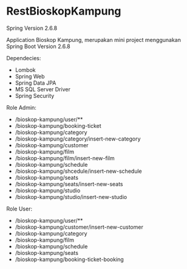 # RestBioskopKampung
Spring Version 2.6.8

Application Bioskop Kampung, merupakan mini project menggunakan Spring Boot Version 2.6.8

Dependecies:
- Lombok
- Spring Web
- Spring Data JPA
- MS SQL Server Driver
- Spring Security

Role Admin:
- /bioskop-kampung/user/** 
- /bioskop-kampung/booking-ticket 
- /bioskop-kampung/category 
- /bioskop-kampung/category/insert-new-category 
- /bioskop-kampung/customer
- /bioskop-kampung/film
- /bioskop-kampung/film/insert-new-film
- /bioskop-kampung/schedule
- /bioskop-kampung/shcedule/insert-new-schedule
- /bioskop-kampung/seats
- /bioskop-kampung/seats/insert-new-seats
- /bioskop-kampung/studio
- /bioskop-kampung/studio/insert-new-studio

Role User:
- /bioskop-kampung/user/**
- /bioskop-kampung/customer/insert-new-customer
- /bioskop-kampung/category
- /bioskop-kampung/film
- /bioskop-kampung/schedule
- /bioskop-kampung/seats
- /bioskop-kampung/booking-ticket-booking
